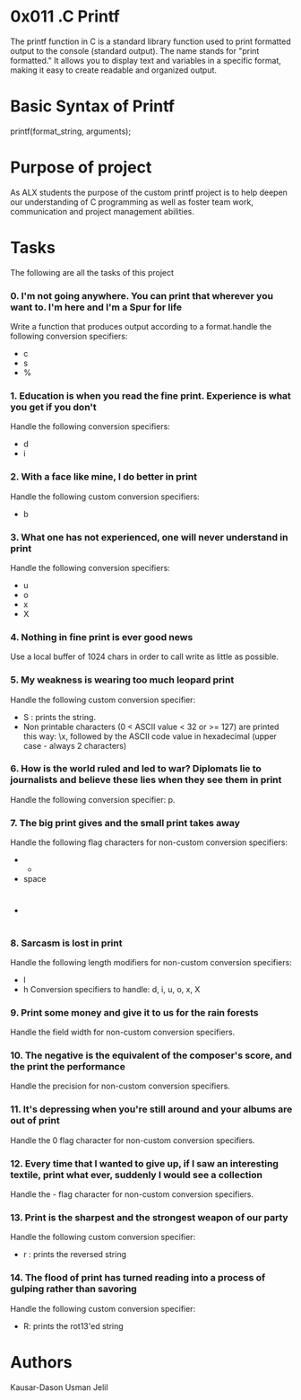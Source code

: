 # 0x011 .C Printf
The printf function in C is a standard library function used to print formatted output to the console (standard output). The name stands for "print formatted." It allows you to display text and variables in a specific format, making it easy to create readable and organized output.

# Basic Syntax of Printf
printf(format_string, arguments);

# Purpose of project
As ALX students the purpose of the custom printf project is to help deepen our understanding of C programming as well as foster team work, communication and project management abilities.

# Tasks
The following are all the tasks of this project

### 0. I'm not going anywhere. You can print that wherever you want to. I'm here and I'm a Spur for life
Write a function that produces output according to a format.handle the following conversion specifiers:
- c
- s
- %

### 1. Education is when you read the fine print. Experience is what you get if you don't
Handle the following conversion specifiers:
- d
- i

### 2. With a face like mine, I do better in print
Handle the following custom conversion specifiers:
- b

### 3. What one has not experienced, one will never understand in print
Handle the following conversion specifiers:
- u
- o
- x
- X

### 4. Nothing in fine print is ever good news
Use a local buffer of 1024 chars in order to call write as little as possible.

### 5. My weakness is wearing too much leopard print
Handle the following custom conversion specifier:
- S : prints the string.
- Non printable characters (0 < ASCII value < 32 or >= 127) are printed this way: \x, followed by the ASCII code value in hexadecimal (upper case - always 2 characters)

### 6. How is the world ruled and led to war? Diplomats lie to journalists and believe these lies when they see them in print
Handle the following conversion specifier: p.

### 7. The big print gives and the small print takes away
Handle the following flag characters for non-custom conversion specifiers:
- +
- space
- #

### 8. Sarcasm is lost in print
Handle the following length modifiers for non-custom conversion specifiers:
- l
- h
Conversion specifiers to handle: d, i, u, o, x, X

### 9. Print some money and give it to us for the rain forests
Handle the field width for non-custom conversion specifiers.

### 10. The negative is the equivalent of the composer's score, and the print the performance
Handle the precision for non-custom conversion specifiers.

### 11. It's depressing when you're still around and your albums are out of print
Handle the 0 flag character for non-custom conversion specifiers.

### 12. Every time that I wanted to give up, if I saw an interesting textile, print what ever, suddenly I would see a collection
Handle the - flag character for non-custom conversion specifiers.

### 13. Print is the sharpest and the strongest weapon of our party
Handle the following custom conversion specifier:
- r : prints the reversed string

### 14. The flood of print has turned reading into a process of gulping rather than savoring
Handle the following custom conversion specifier:
- R: prints the rot13'ed string

# Authors
Kausar-Dason
Usman Jelil
